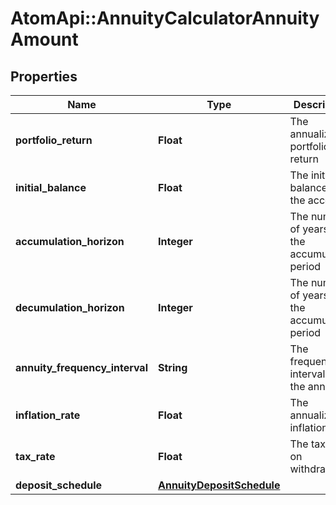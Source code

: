 # AtomApi::AnnuityCalculatorAnnuityAmount

## Properties
Name | Type | Description | Notes
------------ | ------------- | ------------- | -------------
**portfolio_return** | **Float** | The annualized portfolio return | 
**initial_balance** | **Float** | The initial balance of the account | 
**accumulation_horizon** | **Integer** | The number of years in the accumulation period | 
**decumulation_horizon** | **Integer** | The number of years in the accumulation period | 
**annuity_frequency_interval** | **String** | The frequency interval of the annuity | [optional] [default to &#39;year&#39;]
**inflation_rate** | **Float** | The annualized inflation rate | [optional] 
**tax_rate** | **Float** | The tax rate on withdrawals | [optional] 
**deposit_schedule** | [**AnnuityDepositSchedule**](AnnuityDepositSchedule.md) |  | [optional] 


